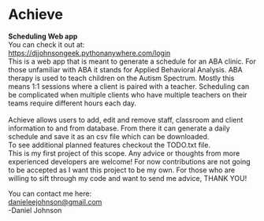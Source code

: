 # Achieve
<b>Scheduling Web app</b><br/>
You can check it out at:<br/>
https://djjohnsongeek.pythonanywhere.com/login<br/>
This is a web app that is meant to generate a schedule for an ABA clinic. For those unfamiliar with ABA it stands for Applied Behavioral Analysis. ABA therapy is used to teach children on the Autism Spectrum. Mostly this means 1:1 sessions where a client is paired with a teacher. Scheduling can be complicated when multiple clients who have multiple teachers on their teams require different hours each day.<br/>
<br/>
Achieve allows users to add, edit and remove staff, classroom and client information to and from database. From there it can generate a daily schedule and save it as an csv file which can be downloaded.<br/>
To see additional planned features checkout the TODO.txt file.
<br/>
This is my first project of this scope. Any advice or thoughts from more experienced developers are welcome! For now contributions are not going to be accepted as I want this project to be my own. For those who are willing to sift through my code and want to send me advice, THANK YOU!

You can contact me here:<br/> danieleejohnson@gmail.com<br/>
-Daniel Johnson
